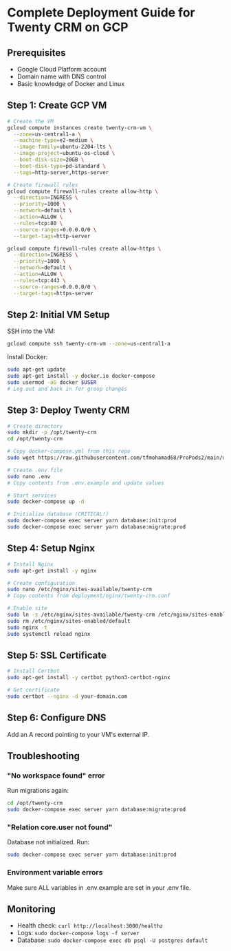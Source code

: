 # Complete Deployment Guide for Twenty CRM on GCP

## Prerequisites

- Google Cloud Platform account
- Domain name with DNS control
- Basic knowledge of Docker and Linux

## Step 1: Create GCP VM

```bash
# Create the VM
gcloud compute instances create twenty-crm-vm \
  --zone=us-central1-a \
  --machine-type=e2-medium \
  --image-family=ubuntu-2204-lts \
  --image-project=ubuntu-os-cloud \
  --boot-disk-size=20GB \
  --boot-disk-type=pd-standard \
  --tags=http-server,https-server

# Create firewall rules
gcloud compute firewall-rules create allow-http \
  --direction=INGRESS \
  --priority=1000 \
  --network=default \
  --action=ALLOW \
  --rules=tcp:80 \
  --source-ranges=0.0.0.0/0 \
  --target-tags=http-server

gcloud compute firewall-rules create allow-https \
  --direction=INGRESS \
  --priority=1000 \
  --network=default \
  --action=ALLOW \
  --rules=tcp:443 \
  --source-ranges=0.0.0.0/0 \
  --target-tags=https-server
```

## Step 2: Initial VM Setup

SSH into the VM:
```bash
gcloud compute ssh twenty-crm-vm --zone=us-central1-a
```

Install Docker:
```bash
sudo apt-get update
sudo apt-get install -y docker.io docker-compose
sudo usermod -aG docker $USER
# Log out and back in for group changes
```

## Step 3: Deploy Twenty CRM

```bash
# Create directory
sudo mkdir -p /opt/twenty-crm
cd /opt/twenty-crm

# Copy docker-compose.yml from this repo
sudo wget https://raw.githubusercontent.com/tfmohamad68/ProPods2/main/deployment/gcp/docker-compose.yml

# Create .env file
sudo nano .env
# Copy contents from .env.example and update values

# Start services
sudo docker-compose up -d

# Initialize database (CRITICAL!)
sudo docker-compose exec server yarn database:init:prod
sudo docker-compose exec server yarn database:migrate:prod
```

## Step 4: Setup Nginx

```bash
# Install Nginx
sudo apt-get install -y nginx

# Create configuration
sudo nano /etc/nginx/sites-available/twenty-crm
# Copy contents from deployment/nginx/twenty-crm.conf

# Enable site
sudo ln -s /etc/nginx/sites-available/twenty-crm /etc/nginx/sites-enabled/
sudo rm /etc/nginx/sites-enabled/default
sudo nginx -t
sudo systemctl reload nginx
```

## Step 5: SSL Certificate

```bash
# Install Certbot
sudo apt-get install -y certbot python3-certbot-nginx

# Get certificate
sudo certbot --nginx -d your-domain.com
```

## Step 6: Configure DNS

Add an A record pointing to your VM's external IP.

## Troubleshooting

### "No workspace found" error
Run migrations again:
```bash
cd /opt/twenty-crm
sudo docker-compose exec server yarn database:migrate:prod
```

### "Relation core.user not found"
Database not initialized. Run:
```bash
sudo docker-compose exec server yarn database:init:prod
```

### Environment variable errors
Make sure ALL variables in .env.example are set in your .env file.

## Monitoring

- Health check: `curl http://localhost:3000/healthz`
- Logs: `sudo docker-compose logs -f server`
- Database: `sudo docker-compose exec db psql -U postgres default`
